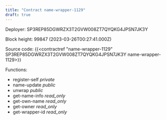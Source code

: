 ```yaml
---
title: "Contract name-wrapper-1129"
draft: true
---
```

Deployer: SP3REP85DGWRZX3T2GVW008ZT7QYQKG4JPSN7JK3Y


 



Block height: 99847 (2023-03-26T00:27:41.000Z)

Source code: {{<contractref "name-wrapper-1129" SP3REP85DGWRZX3T2GVW008ZT7QYQKG4JPSN7JK3Y name-wrapper-1129>}}

Functions:

* register-self _private_
* name-update _public_
* unwrap _public_
* get-name-info _read_only_
* get-own-name _read_only_
* get-owner _read_only_
* get-wrapper-id _read_only_
